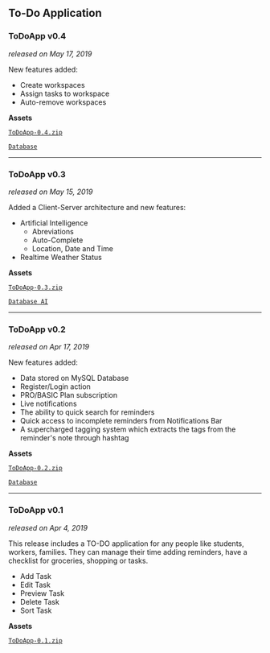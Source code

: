 ## To-Do Application

### ToDoApp v0.4
_released on May 17, 2019_

New features added:
- Create workspaces
- Assign tasks to workspace
- Auto-remove workspaces

**Assets**

[`ToDoApp-0.4.zip`](https://github.com/ps-ds-lab/2019-30235-catamold/releases/download/v0.4/ToDoApp-0.4.zip)

[`Database`](https://github.com/ps-ds-lab/2019-30235-catamold/releases/download/v0.4/Database.sql)

***

### ToDoApp v0.3
_released on May 15, 2019_

Added a Client-Server architecture and new features:
* Artificial Intelligence
	* Abreviations
	* Auto-Complete
	* Location, Date and Time
* Realtime Weather Status

**Assets**

[`ToDoApp-0.3.zip`](https://github.com/ps-ds-lab/2019-30235-catamold/archive/v0.3.zip)

[`Database AI`](https://github.com/ps-ds-lab/2019-30235-catamold/releases/download/v0.3/AIDatabase.sql)

***

### ToDoApp v0.2
_released on Apr 17, 2019_

New features added:
- Data stored on MySQL Database
- Register/Login action
- PRO/BASIC Plan subscription
- Live notifications 
- The ability to quick search for reminders
- Quick access to incomplete reminders from Notifications Bar
- A supercharged tagging system which extracts the tags from the reminder's note through hashtag

**Assets**

[`ToDoApp-0.2.zip`](https://github.com/ps-ds-lab/2019-30235-catamold/releases/download/v0.2/ToDoApp-0.2.zip)

[`Database`](https://github.com/ps-ds-lab/2019-30235-catamold/releases/download/v0.2/Database.sql)

***

### ToDoApp v0.1
_released on Apr 4, 2019_

This release includes a TO-DO application for any people like students, workers, families. They can manage their time adding reminders, have a checklist for groceries, shopping or tasks.
- Add Task
- Edit Task
- Preview Task
- Delete Task
- Sort Task

**Assets**

[`ToDoApp-0.1.zip`](https://github.com/ps-ds-lab/2019-30235-catamold/releases/download/v0.1/ToDoApp-0.1.zip)
